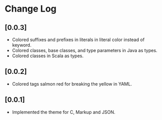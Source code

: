 # Change Log

## [0.0.3]

- Colored suffixes and prefixes in literals in literal color instead of keyword.
- Colored classes, base classes, and type parameters in Java as types.
- Colored classes in Scala as types.

## [0.0.2]

- Colored tags salmon red for breaking the yellow in YAML.

## [0.0.1]

- Implemented the theme for C, Markup and JSON.
